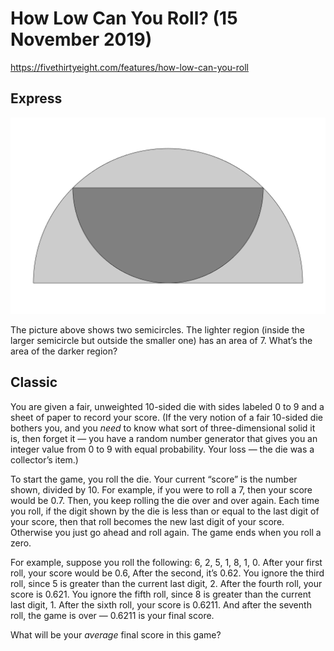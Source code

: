 # How Low Can You Roll? (15 November 2019)

https://fivethirtyeight.com/features/how-low-can-you-roll

## Express

![half circles](https://github.com/kennethaw88/Riddler/blob/master/2019-11-15/halfcircles.png)

The picture above shows two semicircles.
The lighter region (inside the larger semicircle but outside the smaller one) has an area of 7.
What’s the area of the darker region?

## Classic

You are given a fair, unweighted 10-sided die with sides labeled 0 to 9 and a sheet of paper to record your score.
(If the very notion of a fair 10-sided die bothers you, and you *need* to know what sort of three-dimensional solid it is, then forget it — you have a random number generator that gives you an integer value from 0 to 9 with equal probability.
Your loss — the die was a collector’s item.)

To start the game, you roll the die.
Your current “score” is the number shown, divided by 10.
For example, if you were to roll a 7, then your score would be 0.7.
Then, you keep rolling the die over and over again.
Each time you roll, if the digit shown by the die is less than or equal to the last digit of your score, then that roll becomes the new last digit of your score.
Otherwise you just go ahead and roll again.
The game ends when you roll a zero.

For example, suppose you roll the following: 6, 2, 5, 1, 8, 1, 0.
After your first roll, your score would be 0.6, After the second, it’s 0.62.
You ignore the third roll, since 5 is greater than the current last digit, 2.
After the fourth roll, your score is 0.621.
You ignore the fifth roll, since 8 is greater than the current last digit, 1.
After the sixth roll, your score is 0.6211.
And after the seventh roll, the game is over — 0.6211 is your final score.

What will be your *average* final score in this game?
